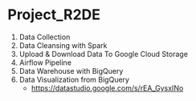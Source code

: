 # Project_R2DE

1. Data Collection
2. Data Cleansing with Spark
3. Upload & Download Data To Google Cloud Storage
4. Airflow Pipeline
5. Data Warehouse with BigQuery
6. Data Visualization from BigQuery
   - https://datastudio.google.com/s/rEA_GysxINo